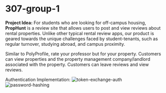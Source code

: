 # 307-group-1

**Project Idea:** For students who are looking for off-campus
housing, **PropHunt** is a review site that allows users to post
and view reviews about rental properties. Unlike other typical
rental review apps, our product is geared towards the unique
challenges faced by student-tenants, such as regular turnover,
studying abroad, and campus proximity.

Similar to PolyProfile, rate your professor but for your
property. Customers can view properties and the property
management company/landlord associated with the property.
Customers can leave reviews and view reviews.

Authentication Implementation:
![token-exchange-auth](https://github.com/user-attachments/assets/1c340b49-fb60-4564-8880-47e7d5d3c672)
![password-hashing](https://github.com/user-attachments/assets/19eb4e29-c677-4863-82d4-1ea01efbe33c)
